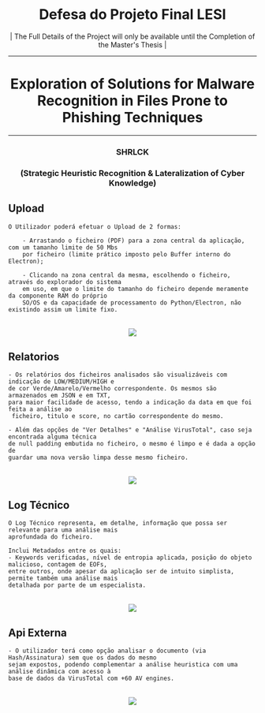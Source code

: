 # <h1 align="center"><b> Defesa do Projeto Final LESI </b></h1>
<p align="center">| The Full Details of the Project will only be available until the Completion of the Master's Thesis |</p>

---

<h1 align="center">Exploration of Solutions for Malware Recognition in Files Prone to Phishing Techniques</h1>

---

<h3 align="center">SHRLCK</h4>
<h3 align="center">(Strategic Heuristic Recognition & Lateralization of Cyber Knowledge) </h4>

##
## Upload

```
O Utilizador poderá efetuar o Upload de 2 formas:
       
    - Arrastando o ficheiro (PDF) para a zona central da aplicação, com um tamanho limite de 50 Mbs 
    por ficheiro (limite prático imposto pelo Buffer interno do Electron);
       
    - Clicando na zona central da mesma, escolhendo o ficheiro, através do explorador do sistema
    em uso, em que o limite do tamanho do ficheiro depende meramente da componente RAM do próprio
    SO/OS e da capacidade de processamento do Python/Electron, não existindo assim um limite fixo.
```

<br>

<div align="center">
  <img src = "https://github.com/user-attachments/assets/90717a1b-afb7-40ee-b791-1c98854183fb">
</div>


##
## Relatorios

```
- Os relatórios dos ficheiros analisados são visualizáveis com indicação de LOW/MEDIUM/HIGH e 
de cor Verde/Amarelo/Vermelho correspondente. Os mesmos são armazenados em JSON e em TXT, 
para maior facilidade de acesso, tendo a indicação da data em que foi feita a análise ao 
 ficheiro, titulo e score, no cartão correspondente do mesmo.
        
- Além das opções de "Ver Detalhes" e "Análise VirusTotal", caso seja encontrada alguma técnica 
de null padding embutida no ficheiro, o mesmo é limpo e é dada a opção de 
guardar uma nova versão limpa desse mesmo ficheiro.
```

<br>

<div align="center">
  <img src = "https://github.com/user-attachments/assets/c10e14e2-5a14-4c46-a792-17f7af68b666">
</div>


##
## Log Técnico

```
O Log Técnico representa, em detalhe, informação que possa ser relevante para uma análise mais 
aprofundada do ficheiro.

Inclui Metadados entre os quais:
- Keywords verificadas, nível de entropia aplicada, posição do objeto malicioso, contagem de EOFs,
entre outros, onde apesar da aplicação ser de intuito simplista, permite também uma análise mais
detalhada por parte de um especialista.
```

<br>

<div align="center">
  <img src = "https://github.com/user-attachments/assets/615d3339-125b-400c-8e2d-81c3940a48ed">
</div>


##
## Api Externa

```
- O utilizador terá como opção analisar o documento (via Hash/Assinatura) sem que os dados do mesmo 
sejam expostos, podendo complementar a análise heuristica com uma análise dinâmica com acesso à 
base de dados da VirusTotal com +60 AV engines. 
```

<br>

<div align="center">
  <img src = "https://github.com/user-attachments/assets/fce51118-9644-4a32-abcb-dab06ff4d959">
</div>


